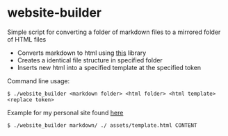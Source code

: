 # website-builder

Simple script for converting a folder of markdown files to a mirrored folder of HTML files
- Converts markdown to html using [this](https://github.com/gomarkdown/markdown) library
- Creates a identical file structure in specified folder
- Inserts new html into a specified template at the specified token

Command line usage:
```
$ ./website_builder <markdown folder> <html folder> <html template> <replace token>
```

Example for my personal site found [here](https://github.com/karleramberg/karleramberg.github.io)
```
$ ./website_builder markdown/ ./ assets/template.html CONTENT
```
